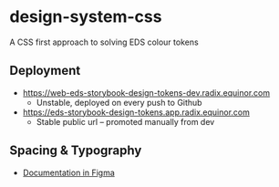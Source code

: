 # design-system-css

A CSS first approach to solving EDS colour tokens

## Deployment

- https://web-eds-storybook-design-tokens-dev.radix.equinor.com
  - Unstable, deployed on every push to Github
- https://eds-storybook-design-tokens.app.radix.equinor.com
  - Stable public url – promoted manually from dev

## Spacing & Typography

- [Documentation in Figma](https://www.figma.com/design/ZSh11jqMpemjSCHaENayna/%F0%9F%93%98-EDS-2.0-Spacing-%26-Typography-Documentation?node-id=1-1273&node-type=canvas&t=5OAjnA6LVLx5sYvG-11)
